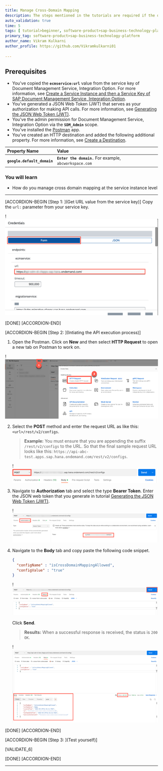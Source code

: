```yaml
---
title: Manage Cross-Domain Mapping
description: The steps mentioned in the tutorials are required if the domain of your email account and Google Workspace is different. In such cases, we need to map your system user account to the Google Workspace domain. For example, if you're using the domain abc.com (jhon.thane1@abc.com) and have a Google Workspace account with the domain abcworkspace.com (jhon.thane1@abcworkspace.com), you need to maintain cross-domain mapping.
auto_validation: true
time: 5
tags: [ tutorial>beginner, software-product>sap-business-technology-platform, topic>Cloud, software-product>sap-document-management-service]
primary_tag: software-product>sap-business-technology-platform
author_name: Vikram Kulkarni
author_profile: https://github.com/Vikramkulkarni01

---
```


## Prerequisites
 - You've copied the **`ecmservice:url`** value from the service key of Document Management Service, Integration Option. For more information, see  [Create a Service Instance and then a Service Key of SAP Document Management Service, Integration Option](btp-sdm-gwi-create-serviceinstance).
 - You've generated a JSON Web Token (JWT) that serves as your authorization for making API calls. For more information, see [Generating the JSON Web Token (JWT)](btp-sdm-gwi-onbrepo-jwt-token).
 - You've the admin permission for Document Management Service, Integration Option via the **`SDM_Admin`** scope.
 - You've installed the [Postman](https://www.postman.com/downloads/) app.
 - You've created an HTTP destination and added the following additional property. For more information, see [Create a Destination](btp-sdm-gwi-create-destination).

|  Property Name     | Value
|  :------------- | :-------------
|  **`google.default_domain`** | **`Enter the domain.`** For example, `abcworkspace.com`   

### You will learn
  - How do you manage cross domain mapping at the service instance level

---

[ACCORDION-BEGIN [Step 1: ](Get URL value from the service key)]
Copy the `url:` parameter from your service key.

  !![Copy_URL](Copy_URL.png)

[DONE]
[ACCORDION-END]

[ACCORDION-BEGIN [Step 2: ](Intiating the API execution process)]
1. Open the Postman. Click on **New** and then select **HTTP Request** to open a new tab on Postman to work on.

  !![Postman](NewPostman.png)

2. Select the **POST** method and enter the request URL as like this:
    `<url>/rest/v2/configs`.

    > **Example:**  You must ensure that you are appending the suffix `/rest/v2/configs` to the URL. So that the final sample request URL looks like this: `https://api-abc-test.apps.sap.hana.ondemand.com/rest/v2/configs`.

      !![req](RequestURL_ecmservice_Config.png)

3. Navigate to **Authorization** tab and select the type **Bearer Token**. Enter the JSON web token that you generate in tutorial [Generating the JSON Web Token (JWT)](btp-sdm-gwi-onbrepo-jwt-token).

    !![GWT_Token_Cross_Domain](GWT_Token_Cross_Domain.png)

4. Navigate to the **Body** tab and copy paste the following code snippet.

    ```JSON
    {
      "configName" : "isCrossDomainMappingAllowed",
      "configValue" : "true"
    }
    ```
    !![EnterCodeSnippet](Body_Parameters.png)

    Click **Send**.

    >**Results:** When a successful response is received, the status is `200 OK`.

    !![Response_Status](Response_Status.png)

[DONE]
[ACCORDION-END]


[ACCORDION-BEGIN [Step 3: ](Test yourself)]

  [VALIDATE_6]

[DONE]
[ACCORDION-END]


---
